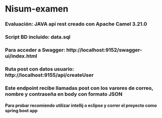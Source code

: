 # Nisum-examen

### Evaluación: JAVA api rest creado con Apache Camel 3.21.0

### Script BD incluido: data.sql

### Para acceder a Swagger: http://localhost:9152/swagger-ui/index.html

### Ruta post con datos usuario: http://localhost:9155/api/createUser

### Este endpoint recibe llamadas post con los varores de correo, nombre y contraseña en body con formato JSON

#### Para probar recomiendo utilizar intellij o eclipse y correr el proyecto como spring boot app


